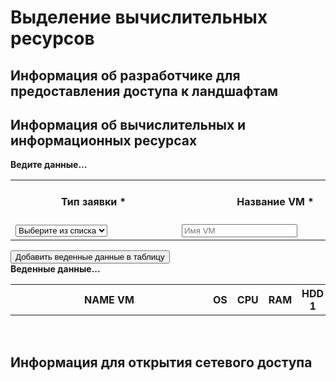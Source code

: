 # Выделение вычислительных ресурсов

## Информация об разработчике для предоставления доступа к ландшафтам


## Информация об вычислительных и информационных ресурсах

<div id="myform">
<b>Ведите данные...</b>
<table>
    <tr>
        <th>Тип заявки *</th>
        <th>Название VM *</th>
        <th>ОС *</th>
        <th>Количество ядер CPU *</th>
        <th>Объем RAM в Гб *</th>
        <th>Объем HDD 1 в Гб *</th>
        <th>Объем HDD 2 в Гб</th>
        <th>Объем HDD 3 в Гб</th>
        <th>Объем HDD 4 в Гб</th>
        <th>Объем HDD 5 в Гб</th>
        <th>VLAN ID интерфейс 1 *</th>
        <th>IP address интерфейс 1 *</th>
        <th>Маска сети интерфейс 1 *</th>
        <th>Шлюз по умолчанию интерфейс 1 *</th>
        <th>VLAN ID интерфейс 2</th>
        <th>IP address интерфейс 2</th>
        <th>Маска сети интерфейс 2</th>
        <th>Шлюз по умолчанию интерфейс 2</th>
    </tr>
    <tr>
        <td style="min-width:250px"><select name="type" id="type" tabindex="0"><option value="">Выберите из списка</option><option value="выделение">Выделение</option><option value="добавление">Добавление</option><option value="возврат">Возврат</option></select></td>
        <td style="min-width:300px"><input type="text" placeholder="Имя VM" id="name"></td>
        <td style="min-width:250px"><select name="type" id="os" tabindex="0"><option value="">Выберите из списка</option><option value="CentOS 7">CentOS 7</option><option value="CentOS 8">CentOS 8</option><option value="Windows 2012">Windows 2012</option><option value="Windows 2016">Windows 2016</option></select></td>
        <td><input class="mod" type="number" maxlength="2" step="1" min="1" max="20" required placeholder="ШТ" id="cpu"></td>
        <td><input class="mod" type="number" maxlength="3" step="2" min="2" max="256" required placeholder="Гб" id="ram"></td>
        <td><input class="mod" type="number" maxlength="4" step="10" min="50" max="1030" required placeholder="Гб" id="hdd1"></td>
        <td><input class="mod" type="number" maxlength="4" step="5" min="5" max="1030" required placeholder="Гб" id="hdd2"></td>
        <td><input class="mod" type="number" maxlength="4" step="5" min="5" max="1030" required placeholder="Гб" id="hdd3"></td>
        <td><input class="mod" type="number" maxlength="4" step="5" min="5" max="1030" required placeholder="Гб" id="hdd4"></td>
        <td><input class="mod" type="number" maxlength="4" step="5" min="5" max="1030" required placeholder="Гб" id="hdd5"></td>
        <td><input class="mod" type="number" maxlength="4" step="1" min="2" max="4096" required placeholder="VLAN ID" id="vlan1"></td>
        <td style="min-width:180px"><input type="text" minlength="7" maxlength="15" size="15" required pattern="\d{1,3}\.\d{1,3}\.\d{1,3}\.\d{1,3}" placeholder="IP address" id="ip1"></td>
        <td style="min-width:180px"><input type="text" minlength="7" maxlength="15" size="15" required pattern="\d{1,3}\.\d{1,3}\.\d{1,3}\.\d{1,3}" placeholder="Net mask" id="mask1"></td>
        <td style="min-width:180px"><input type="text" minlength="7" maxlength="15" size="15" required pattern="^((\d{1,2}|1\d\d|2[0-4]\d|25[0-5])\.){3}(\d{1,2}|1\d\d|2[0-4]\d|25[0-5])$" placeholder="Gateway" id="gw1"></td>
        <td><input class="mod" type="number" maxlength="4" step="1" min="2" max="4096" required placeholder="VLAN ID" id="vlan2"></td>
        <td style="min-width:180px"><input type="text" minlength="7" maxlength="15" size="15" required pattern="^((\d{1,2}|1\d\d|2[0-4]\d|25[0-5])\.){3}(\d{1,2}|1\d\d|2[0-4]\d|25[0-5])$" placeholder="IP address" id="ip2"></td>
        <td style="min-width:180px"><input type="text" minlength="7" maxlength="15" size="15" required pattern="^((\d{1,2}|1\d\d|2[0-4]\d|25[0-5])\.){3}(\d{1,2}|1\d\d|2[0-4]\d|25[0-5])$" placeholder="Net mask" id="mask2"></td>
        <td style="min-width:180px"><input type="text" minlength="7" maxlength="15" size="15" required pattern="^((\d{1,2}|1\d\d|2[0-4]\d|25[0-5])\.){3}(\d{1,2}|1\d\d|2[0-4]\d|25[0-5])$" placeholder="Gateway" id="gw2"></td>
    </tr>
</table>
<input type="button" id="add" value="Добавить веденные данные в таблицу" onclick="Javascript:addRow()">
&nbsp;
 
</div>
<div id="mydata">
<b>Веденные данные...</b>
<table id="myTableData" cellpadding="2">
    <tr>
        <th style="min-width:300px"><b>NAME VM</b></th>
        <th><b>OS</b></th>
        <th><b>CPU</b></th>
        <th><b>RAM</b></th>
        <th><b>HDD 1</b></th>
        <th><b>HDD 2</b></th>
        <th><b>HDD 3</b></th>
        <th><b>HDD 4</b></th>
        <th><b>HDD 5</b></th>
        <th><b>VLAN ID 1</b></th>
        <th style="min-width:180px"><b>IP ADDRESS 1</b></th>
        <th style="min-width:180px"><b>NET MASK 1</b></th>
        <th style="min-width:180px"><b>GATEWAAY 1</b></th>
        <th><b>VLAN ID 2</b></th>
        <th style="min-width:180px"><b>IP ADDRESS 2</b></th>
        <th style="min-width:180px"><b>NET MASK 2</b></th>
        <th style="min-width:180px"><b>GATEWAAY 2</b></th>
        <th>&nbsp;</th>
    </tr>
</table>
&nbsp;
 
</div>

## Информация для открытия сетевого доступа

